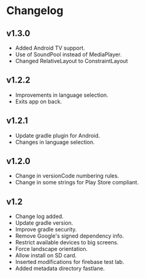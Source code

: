 # Changelog
## v1.3.0
* Added Android TV support.
* Use of SoundPool instead of MediaPlayer.
* Changed RelativeLayout to ConstraintLayout

## v1.2.2
* Improvements in language selection.
* Exits app on back.

## v1.2.1
* Update gradle plugin for Android.
* Changes in language selection.

## v1.2.0
* Change in versionCode numbering rules.
* Change in some strings for Play Store compliant.

## v1.2
* Change log added.
* Update gradle version.
* Improve gradle security.
* Remove Google's signed dependency info.
* Restrict available devices to big screens.
* Force landscape orientation.
* Allow install on SD card.
* Inserted modifications for firebase test lab.
* Added metadata directory fastlane.
